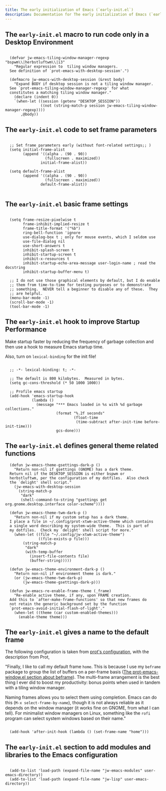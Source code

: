 ```yaml
---
title: The early initialization of Emacs (`early-init.el`)
description: Documentation for The early initialization of Emacs (`early-init.el`)
---
```



## The `early-init.el` macro to run code only in a Desktop Environment

```emacs-lisp

  (defvar jw-emacs-tiling-window-manager-regexp "bspwm\\|herbstluftwm\\|i3"
    "Regular expression to  tiling window managers.
  See definition of `prot-emacs-with-desktop-session'.")

  (defmacro jw-emacs-with-desktop-session (&rest body)
    "Expand BODY if desktop session is not a tiling window manager.
  See `prot-emacs-tiling-window-manager-regexp' for what
  constitutes a matching tiling window manager."
    (declare (indent 0))
    `(when-let ((session (getenv "DESKTOP_SESSION"))
                ((not (string-match-p session jw-emacs-tiling-window-manager-regexp))))
       ,@body))

```

## The `early-init.el` code to set frame parameters

```emacs-lisp

  ;; Set frame parameters early (without font-related settings;; )
  (setq initial-frame-alist
        (append '((alpha . (90 . 90))
                  (fullscreen . maximized))
                initial-frame-alist))

  (setq default-frame-alist
        (append '((alpha . (90 . 90))
                  (fullscreen . maximized))
                default-frame-alist))


```

## The `early-init.el` basic frame settings

```emacs-lisp

  (setq frame-resize-pixelwise t
        frame-inhibit-implied-resize t
        frame-title-format '("%b")
        ring-bell-function 'ignore
        use-dialog-box t ; only for mouse events, which I seldom use
        use-file-dialog nil
        use-short-answers t
        inhibit-splash-screen t
        inhibit-startup-screen t
        inhibit-x-resources t
        inhibit-startup-echo-area-message user-login-name ; read the docstring
        inhibit-startup-buffer-menu t)

  ;; I do not use those graphical elements by default, but I do enable
  ;; them from time-to-time for testing purposes or to demonstrate
  ;; something.  NEVER tell a beginner to disable any of these.  They
  ;; are helpful.
  (menu-bar-mode -1)
  (scroll-bar-mode -1)
  (tool-bar-mode -1)

```
## The `early-init.el` hook to improve Startup Performance

Make startup faster by reducing the frequency of garbage collection and then use a hook to measure Emacs startup time.

Also, turn on `lexical-binding` for the init file!

```emacs-lisp

  ;; -*- lexical-binding: t; -*-

  ;; The default is 800 kilobytes.  Measured in bytes.
  (setq gc-cons-threshold (* 50 1000 1000))

  ;; Profile emacs startup
  (add-hook 'emacs-startup-hook
            (lambda ()
              (message "*** Emacs loaded in %s with %d garbage collections."
                       (format "%.2f seconds"
                               (float-time
                                (time-subtract after-init-time before-init-time)))
                       gcs-done)))

```

## The `early-init.el` defines general theme related functions

```emacs-lisp
  (defun jw-emacs-theme-gsettings-dark-p ()
    "Return non-nil if gsettings (GNOME) has a dark theme.
  Return nil if the DESKTOP_SESSION is either bspwm or
  herbstluftwm, per the configuration of my dotfiles.  Also check
  the `delight' shell script."
    (jw-emacs-with-desktop-session
      (string-match-p
       "dark"
       (shell-command-to-string "gsettings get org.gnome.desktop.interface color-scheme"))))

  (defun jw-emacs-theme-twm-dark-p ()
    "Return non-nil if my custom setup has a dark theme.
  I place a file in ~/.config/prot-xtwm-active-theme which contains
  a single word describing my system-wide theme.  This is part of
  my dotfiles.  Check my `delight' shell script for more."
    (when-let ((file "~/.config/jw-xtwm-active-theme")
               ((file-exists-p file)))
        (string-match-p
         "dark"
         (with-temp-buffer
           (insert-file-contents file)
           (buffer-string)))))

  (defun jw-emacs-theme-environment-dark-p ()
    "Return non-nil if environment theme is dark."
    (or (jw-emacs-theme-twm-dark-p)
        (jw-emacs-theme-gsettings-dark-p)))

  (defun jw-emacs-re-enable-frame-theme (_frame)
    "Re-enable active theme, if any, upon FRAME creation.
  Add this to `after-make-frame-functions' so that new frames do
  not retain the generic background set by the function
  `prot-emacs-avoid-initial-flash-of-light'."
    (when-let ((theme (car custom-enabled-themes)))
      (enable-theme theme)))

```

## The `early-init.el` gives a name to the default frame

The following configuration is taken from [prot's configuration](https:/*protesilaos.com*emacs/dotemacs#h:ad227f7e-b0a7-43f8-91d6-b50db82da9ad), with the description from Prot,

"Finally, I like to call my default frame `home`. This is because I use my `beframe` package to group the list of buffers on a per-frame basis ([The prot-emacs-window.el section about beframe](https:/*protesilaos.com*emacs/dotemacs#h:77e4f174-0c86-460d-8a54-47545f922ae9)). The multi-frame arrangement is the best thing I ever did to boost my productivity: bonus points when used in tandem with a tiling window manager.

Naming frames allows you to select them using completion. Emacs can do this (`M-x select-frame-by-name`), though it is not always reliable as it depends on the window manager (it works fine on GNOME, from what I can tell). For minimalist window managers on Linux, something like the `rofi` program can select system windows based on their name."

```emacs-lisp

  (add-hook 'after-init-hook (lambda () (set-frame-name "home")))

```

## The `early-init.el` section to add modules and libraries to the Emacs configuration

```emacs-lisp

  (add-to-list 'load-path (expand-file-name "jw-emacs-modules" user-emacs-directory))
  (add-to-list 'load-path (expand-file-name "jw-lisp" user-emacs-directory))

```
